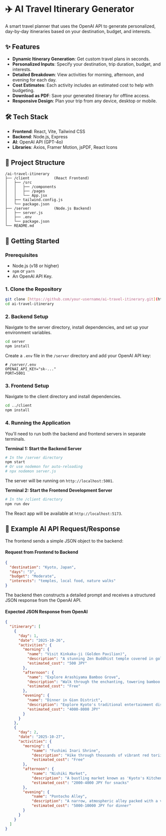 # ✈️ AI Travel Itinerary Generator

A smart travel planner that uses the OpenAI API to generate personalized, day-by-day itineraries based on your destination, budget, and interests.



## ✨ Features

-   **Dynamic Itinerary Generation**: Get custom travel plans in seconds.
-   **Personalized Inputs**: Specify your destination, trip duration, budget, and interests.
-   **Detailed Breakdown**: View activities for morning, afternoon, and evening for each day.
-   **Cost Estimates**: Each activity includes an estimated cost to help with budgeting.
-   **Download as PDF**: Save your generated itinerary for offline access.
-   **Responsive Design**: Plan your trip from any device, desktop or mobile.

## 🛠️ Tech Stack

-   **Frontend**: React, Vite, Tailwind CSS
-   **Backend**: Node.js, Express
-   **AI**: OpenAI API (GPT-4o)
-   **Libraries**: Axios, Framer Motion, jsPDF, React Icons

## 📂 Project Structure

```
/ai-travel-itinerary
├── /client           (React Frontend)
│   ├── /src
│   │   ├── /components
│   │   ├── /pages
│   │   └── App.jsx
│   ├── tailwind.config.js
│   └── package.json
├── /server           (Node.js Backend)
│   ├── server.js
│   ├── .env
│   └── package.json
└── README.md
```

## 🚀 Getting Started

### Prerequisites

-   Node.js (v18 or higher)
-   `npm` or `yarn`
-   An OpenAI API Key.

### 1. Clone the Repository

```bash
git clone [https://github.com/your-username/ai-travel-itinerary.git](https://github.com/your-username/ai-travel-itinerary.git)
cd ai-travel-itinerary
```

### 2. Backend Setup

Navigate to the server directory, install dependencies, and set up your environment variables.

```bash
cd server
npm install
```

Create a `.env` file in the `/server` directory and add your OpenAI API key:

```env
# /server/.env
OPENAI_API_KEY="sk-..."
PORT=5001
```

### 3. Frontend Setup

Navigate to the client directory and install dependencies.

```bash
cd ../client
npm install
```

### 4. Running the Application

You'll need to run both the backend and frontend servers in separate terminals.

**Terminal 1: Start the Backend Server**
```bash
# In the /server directory
npm start 
# Or use nodemon for auto-reloading
# npx nodemon server.js
```
The server will be running on `http://localhost:5001`.

**Terminal 2: Start the Frontend Development Server**
```bash
# In the /client directory
npm run dev
```
The React app will be available at `http://localhost:5173`.

## 🤖 Example AI API Request/Response

The frontend sends a simple JSON object to the backend:

#### Request from Frontend to Backend

```json
{
  "destination": "Kyoto, Japan",
  "days": "3",
  "budget": "Moderate",
  "interests": "temples, local food, nature walks"
}
```

The backend then constructs a detailed prompt and receives a structured JSON response from the OpenAI API.

#### Expected JSON Response from OpenAI

```json
{
  "itinerary": [
    {
      "day": 1,
      "date": "2025-10-26",
      "activities": {
        "morning": {
          "name": "Visit Kinkaku-ji (Golden Pavilion)",
          "description": "A stunning Zen Buddhist temple covered in gold leaf, set beside a large pond.",
          "estimated_cost": "500 JPY"
        },
        "afternoon": {
          "name": "Explore Arashiyama Bamboo Grove",
          "description": "Walk through the enchanting, towering bamboo stalks. A truly iconic Kyoto experience.",
          "estimated_cost": "Free"
        },
        "evening": {
          "name": "Dinner in Gion District",
          "description": "Explore Kyoto's traditional entertainment district and enjoy a meal. You might even spot a geisha.",
          "estimated_cost": "4000-8000 JPY"
        }
      }
    },
    {
      "day": 2,
      "date": "2025-10-27",
      "activities": {
        "morning": {
            "name": "Fushimi Inari Shrine",
            "description": "Hike through thousands of vibrant red torii gates that wind through the wooded forest.",
            "estimated_cost": "Free"
        },
        "afternoon": {
            "name": "Nishiki Market",
            "description": "A bustling market known as 'Kyoto's Kitchen', perfect for sampling local delicacies.",
            "estimated_cost": "2000-4000 JPY for snacks"
        },
        "evening": {
            "name": "Pontocho Alley",
            "description": "A narrow, atmospheric alley packed with a variety of restaurants and bars.",
            "estimated_cost": "5000-10000 JPY for dinner"
        }
      }
    }
  ]
}
```